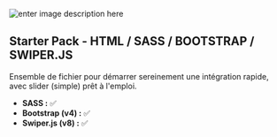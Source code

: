![enter image description here](https://media.giphy.com/media/toz7qXlLyHy9n8KfKO/giphy-downsized.gif)

## Starter Pack - HTML / SASS / BOOTSTRAP / SWIPER.JS

Ensemble de fichier pour démarrer sereinement une intégration rapide, avec slider (simple) prêt à l'emploi.

 - **SASS :**						✅
 -  **Bootstrap (v4) :**		✅
 - **Swiper.js (v8) :**		✅